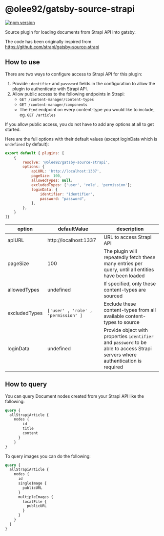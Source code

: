 # @olee92/gatsby-source-strapi

[![npm version](https://badge.fury.io/js/%40olee92%2Fgatsby-source-strapi.svg)](https://badge.fury.io/js/%40olee92%2Fgatsby-source-strapi)

Source plugin for loading documents from Strapi API into gatsby.

The code has been originally inspired from https://github.com/strapi/gatsby-source-strapi

## How to use

There are two ways to configure access to Strapi API for this plugin:

1. Provide `identifier` and `password` fields in the configuration to allow the plugin to authenticate with Strapi API.
2. Allow public access to the following endpoints in Strapi:
    - `GET /content-manager/content-types`
    - `GET /content-manager/components`
    - The `find` endpoint on every content-type you would like to include, eg. `GET /articles`

If you allow public access, you do not have to add any options at all to get started.

Here are the full options with their default values (except loginData which is `undefined` by default):

```javascript
export default { plugins: [
    {
        resolve: '@olee92/gatsby-source-strapi',
        options: {
            apiURL: 'http://localhost:1337',
            pageSize: 100,
            allowedTypes: null;
            excludedTypes: ['user', 'role', 'permission'];
            loginData: {
                identifier: "identifier",
                password: "password",
            },
        },
    }
]}
```

| **option**    | **defaultValue**                    | **description**                                                                                                                 |
|---------------|-------------------------------------|---------------------------------------------------------------------------------------------------------------------------------|
| apiURL        | http://localhost:1337               | URL to access Strapi API                                                                                                        |
| pageSize      | 100                                 | The plugin will repeatedly fetch these many entries per query, until all entities have been loaded                              |
| allowedTypes  | undefined                           | If specified, only these content-types are sourced                                                                              |
| excludedTypes | `['user' , 'role' , 'permission' ]` | Exclude these content-types from all available content-types to source                                                          |
| loginData     | undefined                           | Provide object with properties `identifier` and `password` to be able to access Strapi servers where authentication is required |

## How to query

You can query Document nodes created from your Strapi API like the following:

```graphql
query {
  allStrapiArticle {
    nodes {
        id
        title
        content
      }
    }
}
```

To query images you can do the following:

```graphql
query {
  allStrapiArticle {
    nodes {
      id
      singleImage {
        publicURL
      }
      multipleImages {
        localFile {
          publicURL
        }
      }
    }
  }
}
```
